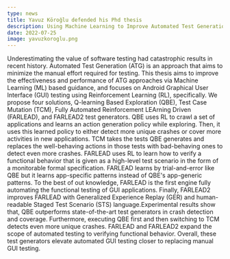 ```yaml
---
type: news
title: Yavuz Köroğlu defended his Phd thesis
description: Using Machine Learning to Improve Automated Test Generation
date: 2022-07-25
image: yavuzkoroglu.png
---
```


Underestimating the value of software testing had catastrophic results in recent
history. Automated Test Generation (ATG) is an approach that aims to minimize
the manual effort required for testing. This thesis aims to improve the
effectiveness and performance of ATG approaches via Machine Learning (ML) based
guidance, and focuses on Android Graphical User Interface (GUI) testing using
Reinforcement Learning (RL), specifically. We propose four solutions, Q-learning
Based Exploration (QBE), Test Case Mutation (TCM), Fully Automated Reinforcement
LEArning Driven (FARLEAD), and FARLEAD2 test generators. QBE uses RL to crawl a
set of applications and learns an action generation policy while exploring.
Then, it uses this learned policy to either detect more unique crashes or cover
more activities in new applications. TCM takes the tests QBE generates and
replaces the well-behaving actions in those tests with bad-behaving ones to
detect even more crashes. FARLEAD uses RL to learn how to verify a functional
behavior that is given as a high-level test scenario in the form of a
monitorable formal specification. FARLEAD learns by trial-and-error like QBE but
it learns app-specific patterns instead of QBE's app-generic patterns. To the
best of out knowledge, FARLEAD is the first engine fully automating the
functional testing of GUI applications. Finally, FARLEAD2 improves FARLEAD with
Generalized Experience Replay (GER) and human-readable Staged Test Scenario
(STS) language.Experimental results show that, QBE outperforms state-of-the-art
test generators in crash detection and coverage. Furthermore, executing QBE
first and then switching to TCM detects even more unique crashes. FARLEAD and
FARLEAD2 expand the scope of automated testing to verifying functional behavior.
Overall, these test generators elevate automated GUI testing closer to replacing
manual GUI testing.
